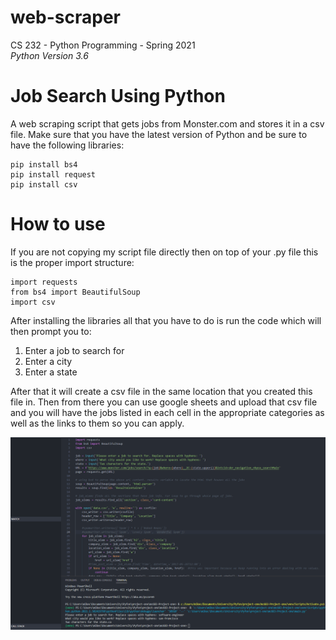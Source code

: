 # web-scraper
CS 232 - Python Programming - Spring 2021  
*Python Version 3.6*

# Job Search Using Python
A web scraping script that gets jobs from Monster.com and stores it in a csv file.
Make sure that you have the latest version of Python and be sure to have the following libraries:
```
pip install bs4
pip install request
pip install csv
```

# How to use
If you are not copying my script file directly then on 
top of your .py file this is the proper import structure:
```
import requests
from bs4 import BeautifulSoup
import csv
```
After installing the libraries all that you have to do is
run the code which will then prompt you to:

1. Enter a job to search for
2. Enter a city
3. Enter a state

After that it will create a csv file in the same location that you created this file in.
Then from there you can use google sheets and upload that csv file and you will have the jobs
listed in each cell in the appropriate categories as well as the links to them so you can apply.


![](p01.gif)
